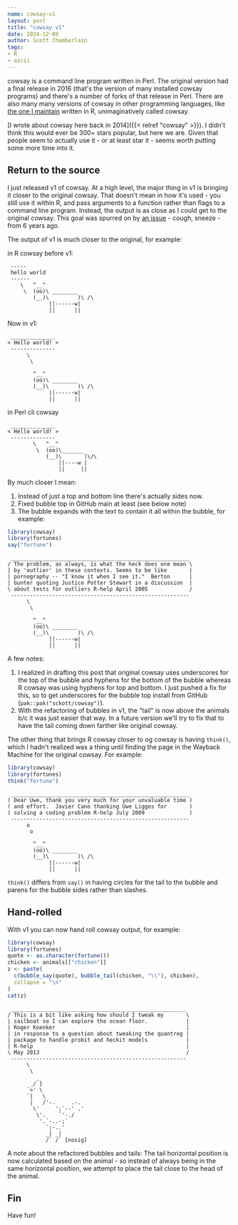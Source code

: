```yaml
---
name: cowsay-v1
layout: post
title: "cowsay v1"
date: 2024-12-09
author: Scott Chamberlain
tags:
- R
- ascii
---
```


cowsay is a command line program written in Perl. The original version had a final release in 2016 (that's the version of many installed cowsay programs) and there's a number of forks of that release in Perl. There are also many many versions of cowsay in other programming languages, like [the one I maintain][cowsayr] written in R, unimaginatively called cowsay.

[I wrote about cowsay here back in 2014]({{< relref "cowsay" >}}). I didn't think this would ever be 300+ stars popular, but here we are. Given that people seem to actually use it - or at least star it - seems worth putting some more time into it.

## Return to the source

I just released v1 of cowsay. At a high level, the major thing in v1 is bringing it closer to the original cowsay. That doesn't mean in how it's used - you still use it within R, and pass arguments to a function rather than flags to a command line program. Instead, the output is as close as I could get to the original cowsay. This goal was spurred on by [an issue](https://github.com/sckott/cowsay/issues/67) - cough, sneeze - from 6 years ago.

The output of v1 is much closer to the original, for example:

in R cowsay before v1:

```
 -----
 hello world
 ------
    \   ^__^
     \  (oo)\ ________
        (__)\         )\ /\
             ||------w|
             ||      ||
```

Now in v1:

```
 ______________
< Hello world! >
 --------------
      \
       \

        ^__^
        (oo)\ ________
        (__)\         )\ /\
             ||------w|
             ||      ||
```

in Perl cli cowsay

```
 ______________
< Hello world! >
 --------------
        \   ^__^
         \  (oo)\_______
            (__)\       )\/\
                ||----w |
                ||     ||
```

By much closer I mean:

1. Instead of just a top and bottom line there's actually sides now.
2. Fixed bubble top in GitHub main at least (see below note)
3. The bubble expands with the text to contain it all within the bubble, for example:


```r
library(cowsay)
library(fortunes)
say("fortune")
```

```
 ________________________________________________________
/ The problem, as always, is what the heck does one mean \
| by 'outlier' in these contexts. Seems to be like       |
| pornography -- "I know it when I see it."  Berton      |
| Gunter quoting Justice Potter Stewart in a discussion  |
\ about tests for outliers R-help April 2005             /
 --------------------------------------------------------
      \
       \

        ^__^
        (oo)\ ________
        (__)\         )\ /\
             ||------w|
             ||      ||
```


A few notes:

1. I realized in drafting this post that original cowsay uses underscores for the top of the bubble and hyphens for the bottom of the bubble whereas R cowsay was using hyphens for top and bottom. I just pushed a fix for this, so to get underscores for the bubble top install from GitHub (`pak::pak("sckott/cowsay")`).
2. With the refactoring of bubbles in v1, the "tail" is now above the animals b/c it was just easier that way. In a future version we'll try to fix that to have the tail coming down farther like original cowsay.

The other thing that brings R cowsay closer to og cowsay is having `think()`, which I hadn't realized was a thing until finding the page in the Wayback Machine for the original cowsay. For example:

```r
library(cowsay)
library(fortunes)
think("fortune")
```

```
 ________________________________________________________
( Dear Uwe, thank you very much for your unvaluable time )
( and effort.  Javier Cano thanking Uwe Ligges for       )
( solving a coding problem R-help July 2009              )
 --------------------------------------------------------
      o
       o

        ^__^
        (oo)\ ________
        (__)\         )\ /\
             ||------w|
             ||      ||
```

`think()` differs from `say()` in having circles for the tail to the bubble and parens for the bubble sides rather than slashes.

## Hand-rolled

With v1 you can now hand roll cowsay output, for example:

```r
library(cowsay)
library(fortunes)
quote <- as.character(fortune())
chicken <- animals[["chicken"]]
z <- paste(
  c(bubble_say(quote), bubble_tail(chicken, "\\"), chicken),
  collapse = "\n"
)
cat(z)
```

```
 _______________________________________________________
/ This is a bit like asking how should I tweak my       \
| sailboat so I can explore the ocean floor.            |
| Roger Koenker                                         |
| in response to a question about tweaking the quantreg |
| package to handle probit and heckit models            |
| R-help                                                |
\ May 2013                                              /
 -------------------------------------------------------
      \
       \
         _
       _/ }
      `>' \
      `|   \
       |   /'-.     .-.
        \'     ';`--' .'
         \'.    `'-./
          '.`-..-;`
            `;-..'
            _| _|
            /` /` [nosig]
```

A note about the refactored bubbles and tails: The tail horizontal position is now calculated based on the animal - so instead of always being in the same horizontal position, we attempt to place the tail close to the head of the animal.


## Fin

Have fun!


[cowsayr]: https://github.com/sckott/cowsay/
[docs]: https://sckott.github.io/cowsay/
[cowsaycran]: https://cran.r-project.org/web/packages/cowsay/index.html
[releasenotes]: https://github.com/sckott/cowsay/releases/tag/v1.0.0
